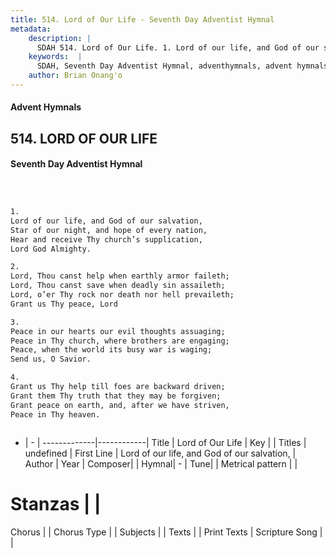 ```yaml
---
title: 514. Lord of Our Life - Seventh Day Adventist Hymnal
metadata:
    description: |
      SDAH 514. Lord of Our Life. 1. Lord of our life, and God of our salvation, Star of our night, and hope of every nation, Hear and receive Thy church’s supplication, Lord God Almighty.
    keywords:  |
      SDAH, Seventh Day Adventist Hymnal, adventhymnals, advent hymnals, Lord of Our Life, Lord of our life, and God of our salvation, 
    author: Brian Onang'o
---
```


#### Advent Hymnals
## 514. LORD OF OUR LIFE
#### Seventh Day Adventist Hymnal

```txt



1.
Lord of our life, and God of our salvation,
Star of our night, and hope of every nation,
Hear and receive Thy church’s supplication,
Lord God Almighty.

2.
Lord, Thou canst help when earthly armor faileth;
Lord, Thou canst save when deadly sin assaileth;
Lord, o’er Thy rock nor death nor hell prevaileth;
Grant us Thy peace, Lord

3.
Peace in our hearts our evil thoughts assuaging;
Peace in Thy church, where brothers are engaging;
Peace, when the world its busy war is waging;
Send us, O Savior.

4.
Grant us Thy help till foes are backward driven;
Grant them Thy truth that they may be forgiven;
Grant peace on earth, and, after we have striven,
Peace in Thy heaven.



```

- |   -  |
-------------|------------|
Title | Lord of Our Life |
Key |  |
Titles | undefined |
First Line | Lord of our life, and God of our salvation, |
Author | 
Year | 
Composer|  |
Hymnal|  - |
Tune|  |
Metrical pattern | |
# Stanzas |  |
Chorus |  |
Chorus Type |  |
Subjects |  |
Texts |  |
Print Texts | 
Scripture Song |  |
  
